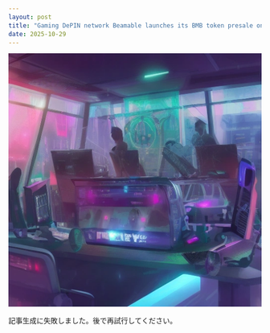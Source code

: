 ```yaml
---
layout: post
title: "Gaming DePIN network Beamable launches its BMB token presale on 6th November"
date: 2025-10-29
---
```


![記事画像](assets/images/20251029_web3.png)

記事生成に失敗しました。後で再試行してください。
